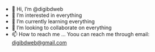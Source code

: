 - 👋 Hi, I’m @digibdweb
- 👀 I’m interested in everything
- 🌱 I’m currently learning everything
- 💞️ I’m looking to collaborate on everything
- 📫 How to reach me ...
Yoou can reach me through email: digibdweb@gmail.com
<!---
digibdweb/digibdweb is a ✨ special ✨ repository because its `README.md` (this file) appears on your GitHub profile.
You can click the Preview link to take a look at your changes.
--->
